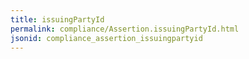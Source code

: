 ```yaml
---
title: issuingPartyId
permalink: compliance/Assertion.issuingPartyId.html
jsonid: compliance_assertion_issuingpartyid
---
```

